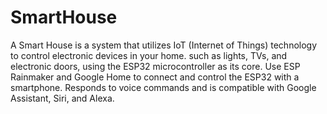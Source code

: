 # SmartHouse

A Smart House is a system that utilizes IoT (Internet of Things) technology to control electronic devices in your home.
such as lights, TVs, and electronic doors, using the ESP32 microcontroller as its core.
Use ESP Rainmaker and Google Home to connect and control the ESP32 with a smartphone.
Responds to voice commands and is compatible with Google Assistant, Siri, and Alexa.
